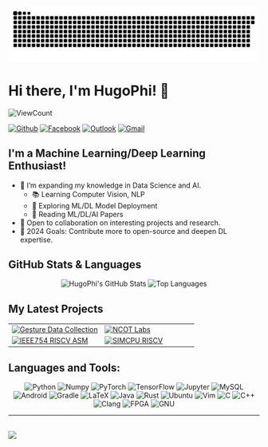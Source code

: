 
![Snake animation](https://github.com/HugoPhi/HugoPhi/blob/output/github-contribution-grid-snake.svg)

# Hi there, I'm HugoPhi! 👋

![ViewCount](https://views.whatilearened.today/views/github/HugoPhi/HugoPhi.svg?cache=remove)

<!-- Social Media Badges -->
[![Github](https://img.shields.io/badge/-Github-333?style=flat&logo=Github&logoColor=white)](https://github.com/HugoPhi)
[![Facebook](https://img.shields.io/badge/-Facebook-1877F2?style=flat&logo=Facebook&logoColor=white)](https://www.facebook.com/your-profile)
[![Outlook](https://img.shields.io/badge/-Outlook-0078D4?style=flat&logo=Microsoft-Outlook&logoColor=white)](mailto:your-email@outlook.com)
[![Gmail](https://img.shields.io/badge/-Gmail-c14438?style=flat&logo=Gmail&logoColor=white)](mailto:your-email@gmail.com)

## I'm a Machine Learning/Deep Learning Enthusiast!
- 🌱 I’m expanding my knowledge in Data Science and AI.
  - 📚 Learning Computer Vision, NLP
  - 🚀 Exploring ML/DL Model Deployment
  - 📖 Reading ML/DL/AI Papers
- 💬 Open to collaboration on interesting projects and research.
- 🎯 2024 Goals: Contribute more to open-source and deepen DL expertise.

## GitHub Stats & Languages
<p align="center">
  <img width="55%" src="https://github-readme-stats.vercel.app/api?username=HugoPhi&show_icons=true&hide_border=true" alt="HugoPhi's GitHub Stats" />
  <img width="40%" src="https://github-readme-stats.vercel.app/api/top-langs/?username=HugoPhi&hide=jupyter%20notebook&show_icons=true&layout=compact&hide_border=true" alt="Top Languages" />
</p>

## My Latest Projects
<table>
  <tr style="background-color: transparent;">
    <td width="50%">
      <a href="https://github.com/HugoPhi/gestureDataCollection">
        <img src="https://github-readme-stats.vercel.app/api/pin/?username=HugoPhi&repo=gestureDataCollection" alt="Gesture Data Collection" style="width: 100%;" />
      </a>
    </td>
    <td width="50%">
      <a href="https://github.com/HugoPhi/NCOTLabs">
        <img src="https://github-readme-stats.vercel.app/api/pin/?username=HugoPhi&repo=NCOTLabs" alt="NCOT Labs" style="width: 100%;" />
      </a>
    </td>
  </tr>
  <tr style="background-color: transparent;">
    <td width="50%">
      <a href="https://github.com/HugoPhi/IEEE754_RISCV_ASM">
        <img src="https://github-readme-stats.vercel.app/api/pin/?username=HugoPhi&repo=IEEE754_RISCV_ASM" alt="IEEE754 RISCV ASM" style="width: 100%;" />
      </a>
    </td>
    <td width="50%">
      <a href="https://github.com/HugoPhi/SIMCPU-RISCV">
        <img src="https://github-readme-stats.vercel.app/api/pin/?username=HugoPhi&repo=SIMCPU-RISCV" alt="SIMCPU RISCV" style="width: 100%;" />
      </a>
    </td>
  </tr>
</table>


## Languages and Tools:
<p align="center">
  <img src="https://img.shields.io/badge/Python-3373A7?style=flat-square&logo=python&logoColor=white" alt="Python" height="40">
  <img src="https://img.shields.io/badge/Numpy-013243?style=flat-square&logo=numpy&logoColor=white" alt="Numpy" height="40">
  <img src="https://img.shields.io/badge/PyTorch-EE4C2C?style=flat-square&logo=pytorch&logoColor=white" alt="PyTorch" height="40">
  <img src="https://img.shields.io/badge/TensorFlow-F7B500?style=flat-square&logo=tensorflow&logoColor=white" alt="TensorFlow" height="40">
  <img src="https://img.shields.io/badge/Jupyter-F37626?style=flat-square&logo=jupyter&logoColor=white" alt="Jupyter" height="40">
  <img src="https://img.shields.io/badge/MySQL-4479A1?style=flat-square&logo=mysql&logoColor=white" alt="MySQL" height="40">
  <img src="https://img.shields.io/badge/Android-3DDC84?style=flat-square&logo=android&logoColor=white" alt="Android" height="40">
  <img src="https://img.shields.io/badge/Gradle-02303A?style=flat-square&logo=gradle&logoColor=white" alt="Gradle" height="40">
  <img src="https://img.shields.io/badge/LaTeX-008080?style=flat-square&logo=latex&logoColor=white" alt="LaTeX" height="40">
  <img src="https://img.shields.io/badge/Java-007396?style=flat-square&logo=java&logoColor=white" alt="Java" height="40">
  <img src="https://img.shields.io/badge/Rust-000000?style=flat-square&logo=rust&logoColor=white" alt="Rust" height="40">
  <img src="https://img.shields.io/badge/Ubuntu-E95420?style=flat-square&logo=ubuntu&logoColor=white" alt="Ubuntu" height="40">
  <img src="https://img.shields.io/badge/Vim-019733?style=flat-square&logo=vim&logoColor=white" alt="Vim" height="40">
  <img src="https://img.shields.io/badge/C-00599C?style=flat-square&logo=c&logoColor=white" alt="C" height="40">
  <img src="https://img.shields.io/badge/C++-00599C?style=flat-square&logo=cplusplus&logoColor=white" alt="C++" height="40">
  <img src="https://img.shields.io/badge/Clang-003E54?style=flat-square&logo=clang&logoColor=white" alt="Clang" height="40">
  <img src="https://img.shields.io/badge/FPGA-6D2C91?style=flat-square&logo=fpga&logoColor=white" alt="FPGA" height="40">
  <img src="https://img.shields.io/badge/GNU-000000?style=flat-square&logo=gnu&logoColor=white" alt="GNU" height="40">
</p>


---

<br></details>
<img src="https://imgur.com/rilHVxA.png"/>



